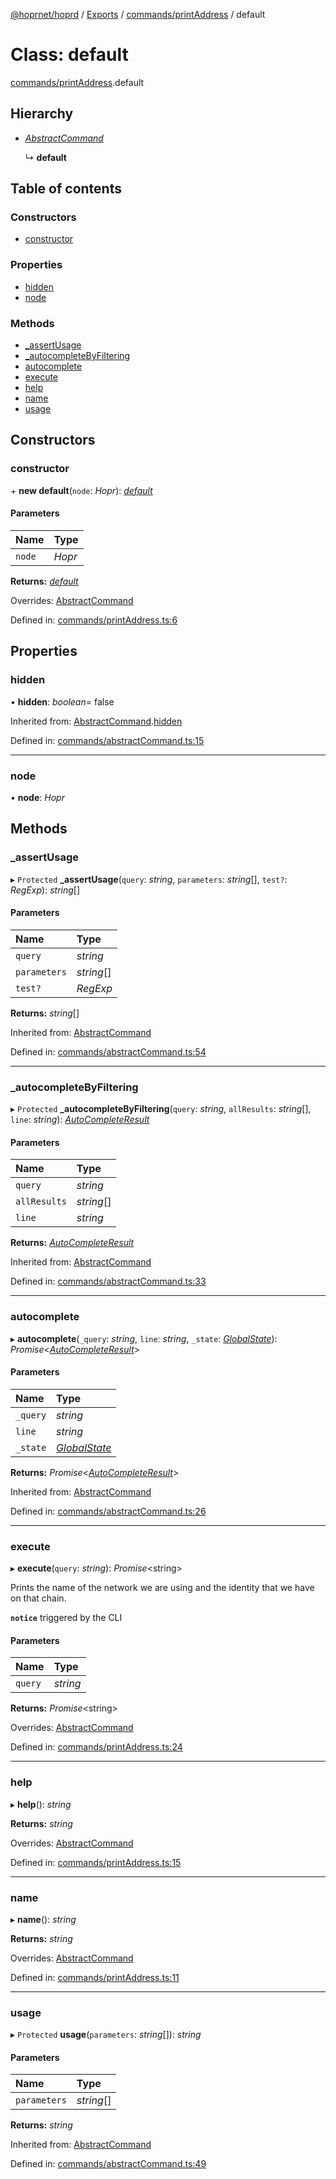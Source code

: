 [@hoprnet/hoprd](../README.md) / [Exports](../modules.md) / [commands/printAddress](../modules/commands_printaddress.md) / default

# Class: default

[commands/printAddress](../modules/commands_printaddress.md).default

## Hierarchy

- [*AbstractCommand*](commands_abstractcommand.abstractcommand.md)

  ↳ **default**

## Table of contents

### Constructors

- [constructor](commands_printaddress.default.md#constructor)

### Properties

- [hidden](commands_printaddress.default.md#hidden)
- [node](commands_printaddress.default.md#node)

### Methods

- [\_assertUsage](commands_printaddress.default.md#_assertusage)
- [\_autocompleteByFiltering](commands_printaddress.default.md#_autocompletebyfiltering)
- [autocomplete](commands_printaddress.default.md#autocomplete)
- [execute](commands_printaddress.default.md#execute)
- [help](commands_printaddress.default.md#help)
- [name](commands_printaddress.default.md#name)
- [usage](commands_printaddress.default.md#usage)

## Constructors

### constructor

\+ **new default**(`node`: *Hopr*): [*default*](commands_printaddress.default.md)

#### Parameters

| Name | Type |
| :------ | :------ |
| `node` | *Hopr* |

**Returns:** [*default*](commands_printaddress.default.md)

Overrides: [AbstractCommand](commands_abstractcommand.abstractcommand.md)

Defined in: [commands/printAddress.ts:6](https://github.com/hoprnet/hoprnet/blob/448a47a/packages/hoprd/src/commands/printAddress.ts#L6)

## Properties

### hidden

• **hidden**: *boolean*= false

Inherited from: [AbstractCommand](commands_abstractcommand.abstractcommand.md).[hidden](commands_abstractcommand.abstractcommand.md#hidden)

Defined in: [commands/abstractCommand.ts:15](https://github.com/hoprnet/hoprnet/blob/448a47a/packages/hoprd/src/commands/abstractCommand.ts#L15)

___

### node

• **node**: *Hopr*

## Methods

### \_assertUsage

▸ `Protected` **_assertUsage**(`query`: *string*, `parameters`: *string*[], `test?`: *RegExp*): *string*[]

#### Parameters

| Name | Type |
| :------ | :------ |
| `query` | *string* |
| `parameters` | *string*[] |
| `test?` | *RegExp* |

**Returns:** *string*[]

Inherited from: [AbstractCommand](commands_abstractcommand.abstractcommand.md)

Defined in: [commands/abstractCommand.ts:54](https://github.com/hoprnet/hoprnet/blob/448a47a/packages/hoprd/src/commands/abstractCommand.ts#L54)

___

### \_autocompleteByFiltering

▸ `Protected` **_autocompleteByFiltering**(`query`: *string*, `allResults`: *string*[], `line`: *string*): [*AutoCompleteResult*](../modules/commands_abstractcommand.md#autocompleteresult)

#### Parameters

| Name | Type |
| :------ | :------ |
| `query` | *string* |
| `allResults` | *string*[] |
| `line` | *string* |

**Returns:** [*AutoCompleteResult*](../modules/commands_abstractcommand.md#autocompleteresult)

Inherited from: [AbstractCommand](commands_abstractcommand.abstractcommand.md)

Defined in: [commands/abstractCommand.ts:33](https://github.com/hoprnet/hoprnet/blob/448a47a/packages/hoprd/src/commands/abstractCommand.ts#L33)

___

### autocomplete

▸ **autocomplete**(`_query`: *string*, `line`: *string*, `_state`: [*GlobalState*](../modules/commands_abstractcommand.md#globalstate)): *Promise*<[*AutoCompleteResult*](../modules/commands_abstractcommand.md#autocompleteresult)\>

#### Parameters

| Name | Type |
| :------ | :------ |
| `_query` | *string* |
| `line` | *string* |
| `_state` | [*GlobalState*](../modules/commands_abstractcommand.md#globalstate) |

**Returns:** *Promise*<[*AutoCompleteResult*](../modules/commands_abstractcommand.md#autocompleteresult)\>

Inherited from: [AbstractCommand](commands_abstractcommand.abstractcommand.md)

Defined in: [commands/abstractCommand.ts:26](https://github.com/hoprnet/hoprnet/blob/448a47a/packages/hoprd/src/commands/abstractCommand.ts#L26)

___

### execute

▸ **execute**(`query`: *string*): *Promise*<string\>

Prints the name of the network we are using and the
identity that we have on that chain.

**`notice`** triggered by the CLI

#### Parameters

| Name | Type |
| :------ | :------ |
| `query` | *string* |

**Returns:** *Promise*<string\>

Overrides: [AbstractCommand](commands_abstractcommand.abstractcommand.md)

Defined in: [commands/printAddress.ts:24](https://github.com/hoprnet/hoprnet/blob/448a47a/packages/hoprd/src/commands/printAddress.ts#L24)

___

### help

▸ **help**(): *string*

**Returns:** *string*

Overrides: [AbstractCommand](commands_abstractcommand.abstractcommand.md)

Defined in: [commands/printAddress.ts:15](https://github.com/hoprnet/hoprnet/blob/448a47a/packages/hoprd/src/commands/printAddress.ts#L15)

___

### name

▸ **name**(): *string*

**Returns:** *string*

Overrides: [AbstractCommand](commands_abstractcommand.abstractcommand.md)

Defined in: [commands/printAddress.ts:11](https://github.com/hoprnet/hoprnet/blob/448a47a/packages/hoprd/src/commands/printAddress.ts#L11)

___

### usage

▸ `Protected` **usage**(`parameters`: *string*[]): *string*

#### Parameters

| Name | Type |
| :------ | :------ |
| `parameters` | *string*[] |

**Returns:** *string*

Inherited from: [AbstractCommand](commands_abstractcommand.abstractcommand.md)

Defined in: [commands/abstractCommand.ts:49](https://github.com/hoprnet/hoprnet/blob/448a47a/packages/hoprd/src/commands/abstractCommand.ts#L49)

